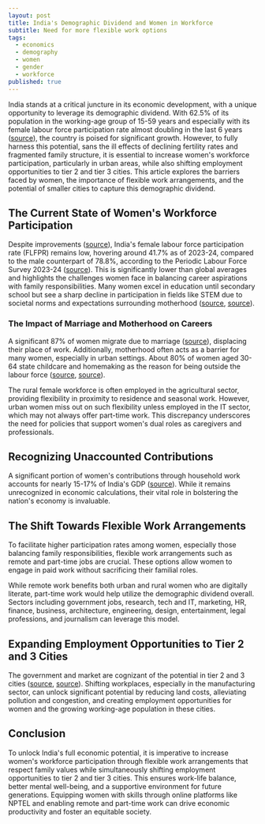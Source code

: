 ```yaml
---
layout: post
title: India's Demographic Dividend and Women in Workforce
subtitle: Need for more flexible work options 
tags:
  - economics
  - demography
  - women
  - gender
  - workforce 
published: true
---
```


India stands at a critical juncture in its economic development, with a unique opportunity to leverage its demographic dividend. With 62.5% of its population in the working-age group of 15-59 years and especially with its female labour force participation rate almost doubling in the last 6 years ([source](https://static.pib.gov.in/WriteReadData/specificdocs/documents/2024/nov/doc20241118436101.pdf)), the country is poised for significant growth. However, to fully harness this potential, sans the ill effects of declining fertility rates and fragmented family structure, it is essential to increase women's workforce participation, particularly in urban areas, while also shifting employment opportunities to tier 2 and tier 3 cities. This article explores the barriers faced by women, the importance of flexible work arrangements, and the potential of smaller cities to capture this demographic dividend.

## The Current State of Women's Workforce Participation

Despite improvements ([source](https://icrier.org/pdf/India_Jobs_and_Occupation_Tracker-1.pdf)), India's female labour force participation rate (FLFPR) remains low, hovering around 41.7% as of 2023-24, compared to the male counterpart of 78.8%, according to the Periodic Labour Force Survey 2023-24 ([source](https://www.mospi.gov.in/sites/default/files/press_release/Press_note_AR_PLFS_2023_24_22092024.pdf)). This is significantly lower than global averages and highlights the challenges women face in balancing career aspirations with family responsibilities. Many women excel in education until secondary school but see a sharp decline in participation in fields like STEM due to societal norms and expectations surrounding motherhood ([source](https://www.adb.org/sites/default/files/publication/928471/adbi-statistical-portrait-indian-female-labor-force_0.pdf), [source](https://www.indiatoday.in/diu/story/care-economy-in-india-women-ahead-in-education-but-dont-reach-job-market-2564842-2024-07-10)).

### The Impact of Marriage and Motherhood on Careers

A significant 87% of women migrate due to marriage ([source](https://ndic.ncaer.org/5-role-of-marriage-migration-in-determining-womens-autonomy-in-the-indian-context/#:~:text=Even%20though%20migration%20for%20marriage,of%20this%20type%20of%20migration)), displacing their place of work. Additionally, motherhood often acts as a barrier for many women, especially in urban settings. About 80% of women aged 30-64 state childcare and homemaking as the reason for being outside the labour force ([source](https://www.adb.org/sites/default/files/publication/928471/adbi-statistical-portrait-indian-female-labor-force_0.pdf), [source](https://icrier.org/epwd/data-insights/labour/do-care-responsibilities-obstruct-women-from-working)). 

The rural female workforce is often employed in the agricultural sector, providing flexibility in proximity to residence and seasonal work. However, urban women miss out on such flexibility unless employed in the IT sector, which may not always offer part-time work. This discrepancy underscores the need for policies that support women's dual roles as caregivers and professionals.

## Recognizing Unaccounted Contributions

A significant portion of women's contributions through household work accounts for nearly 15-17% of India's GDP ([source](https://www.niti.gov.in/sites/default/files/2023-03/Decoding-Government-Support-to-Women-Entrepreneurs-in-India.pdf#:~:text=Women's%20economic%20contribution%20in%20India%20accounts%20for,and%20the%20burden%20of%20unpaid%20care%20increased)). While it remains unrecognized in economic calculations, their vital role in bolstering the nation's economy is invaluable.

## The Shift Towards Flexible Work Arrangements

To facilitate higher participation rates among women, especially those balancing family responsibilities, flexible work arrangements such as remote and part-time jobs are crucial. These options allow women to engage in paid work without sacrificing their familial roles. 

While remote work benefits both urban and rural women who are digitally literate, part-time work would help utilize the demographic dividend overall. Sectors including government jobs, research, tech and IT, marketing, HR, finance, business, architecture, engineering, design, entertainment, legal professions, and journalism can leverage this model.

## Expanding Employment Opportunities to Tier 2 and 3 Cities

The government and market are cognizant of the potential in tier 2 and 3 cities ([source](https://pib.gov.in/PressReleasePage.aspx?PRID=2084669#:~:text=Prime%20Minister%20Shri%20Narendra%20Modi,13%20to%2015%20December%2C%202024), [source](https://economictimes.indiatimes.com/jobs/hr-policies-trends/white-collar-job-growth-non-metro-cities-and-towns-outpace-metros/articleshow/106162601.cms)). Shifting workplaces, especially in the manufacturing sector, can unlock significant potential by reducing land costs, alleviating pollution and congestion, and creating employment opportunities for women and the growing working-age population in these cities.

## Conclusion

To unlock India's full economic potential, it is imperative to increase women's workforce participation through flexible work arrangements that respect family values while simultaneously shifting employment opportunities to tier 2 and tier 3 cities. This ensures work-life balance, better mental well-being, and a supportive environment for future generations. Equipping women with skills through online platforms like NPTEL and enabling remote and part-time work can drive economic productivity and foster an equitable society.

